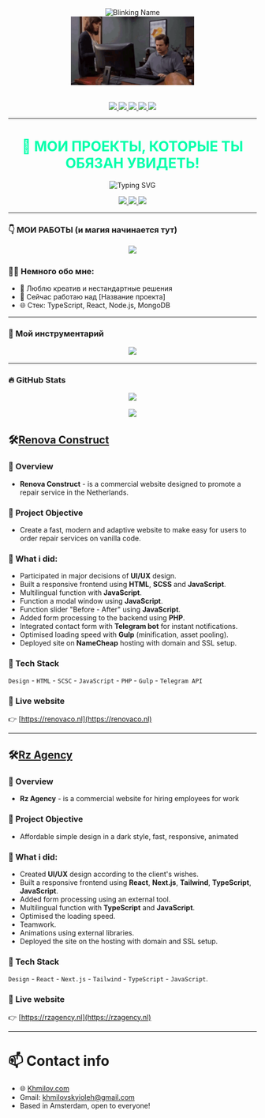 <!-- cap -->
<div align="center">
  <img src="https://readme-typing-svg.demolab.com?font=Fira+Code&size=36&duration=2000&pause=500&color=00FFAB&center=true&vCenter=true&repeat=false&lines=Oleh+Khmilovskyi" alt="Blinking Name" />
  <br />
  <img src="/img/meme.gif" width="250" alt="GIF" />
</div>

<br/>

<!-- links -->
<p align="center">
  <a href="mailto:khmilovskyioleh@gmail.com">
    <img src="https://img.shields.io/badge/Gmail-C14438?style=for-the-badge&logo=gmail&logoColor=white" />
  </a>
  <a href="https://t.me/your_username">
    <img src="https://img.shields.io/badge/Telegram-229ED9?style=for-the-badge&logo=telegram&logoColor=white" />
  </a>
  <a href="https://github.com/MakaronX">
    <img src="https://img.shields.io/badge/GitHub-24292F?style=for-the-badge&logo=github&logoColor=white" />
  </a>
  <a href="https://khmilov.com">
    <img src="https://img.shields.io/badge/Portfolio-000000?style=for-the-badge&logo=vercel&logoColor=white" />
  </a>
  <img src="https://komarev.com/ghpvc/?username=MakaronX&label=Views&color=4A90E2&style=for-the-badge" />
</p>

---

<h1 align="center" style="color:#00FFAB;">🚀 МОИ ПРОЕКТЫ, КОТОРЫЕ ТЫ ОБЯЗАН УВИДЕТЬ!</h1>

<p align="center">
  <img src="https://readme-typing-svg.demolab.com?font=Fira+Code&size=25&pause=1000&color=00FFAB&center=true&vCenter=true&width=435&lines=🔥+Full-stack+разработчик;💡+Создаю+что+угодно+на+JS/TS;🛠+Всегда+открыт+для+нового!" alt="Typing SVG" />
</p>

<p align="center">
  <a href="https://yourwebsite.com">
    <img src="https://img.shields.io/badge/Portfolio-%2300FFAB?style=for-the-badge&logo=firefox&logoColor=white"/>
  </a>
  <a href="https://github.com/yourusername">
    <img src="https://img.shields.io/github/followers/yourusername?label=Follow&style=for-the-badge&color=00FFAB"/>
  </a>
  <a href="mailto:youremail@example.com">
    <img src="https://img.shields.io/badge/Email-%2300FFAB?style=for-the-badge&logo=gmail&logoColor=white"/>
  </a>
</p>

---

### 👇 МОИ РАБОТЫ (и магия начинается тут)

<p align="center">
  <img src="https://media.giphy.com/media/LmNwrBhejkK9EFP504/giphy.gif" width="300"/>
</p>

### 🧙‍♂️ Немного обо мне:
- 🧠 Люблю креатив и нестандартные решения
- 🚧 Сейчас работаю над [Название проекта]
- 🌐 Стек: TypeScript, React, Node.js, MongoDB

---

### 🧰 Мой инструментарий

<p align="center">
  <img src="https://skillicons.dev/icons?i=js,ts,react,nodejs,mongodb,figma,git,github,vscode" />
</p>

---

### 🔥 GitHub Stats

<p align="center">
  <img src="https://github-readme-stats.vercel.app/api?username=yourusername&show_icons=true&theme=tokyonight&hide_border=true&title_color=00FFAB&icon_color=00FFAB"/>
</p>
<p align="center">
  <img src="https://github-readme-streak-stats.herokuapp.com?user=yourusername&theme=tokyonight&hide_border=true&ring=00FFAB&fire=00FFAB&currStreakLabel=00FFAB"/>
</p>


<!-- Renova Construct -->
## 🛠[Renova Construct](https://renovaco.nl)

### 📌 Overview
- **Renova Construct** - is a commercial website designed to promote a repair service in the Netherlands.

### 🎯 Project Objective
- Create a fast, modern and adaptive website to make easy for users to order repair services on vanilla code.

### 💼 What i did:
- Participated in major decisions of **UI/UX** design.
- Built a responsive frontend using **HTML**, **SCSS** and **JavaScript**.
- Multilingual function with **JavaScript**.
- Function a modal window using **JavaScript**.
- Function slider "Before - After" using **JavaScript**.
- Added form processing to the backend using **PHP**.
- Integrated contact form with **Telegram bot** for instant notifications.
- Optimised loading speed with **Gulp** (minification, asset pooling).
- Deployed site on **NameCheap** hosting with domain and SSL setup.

### 🧰 Tech Stack
`Design` - `HTML` - `SCSC` - `JavaScript` - `PHP` - `Gulp` - `Telegram API`

### 🔗 Live website
👉 [https://renovaco.nl](https://renovaco.nl)

---

<!-- Rz Agency -->
## 🛠[Rz Agency](https://rzagency.nl)

### 📌 Overview
- **Rz Agency** - is a commercial website for hiring employees for work

### 🎯 Project Objective
- Affordable simple design in a dark style, fast, responsive, animated

### 💼 What i did:
- Created **UI/UX** design according to the client's wishes.
- Built a responsive frontend using **React**, **Next.js**, **Tailwind**, **TypeScript**, **JavaScript**.
- Added form processing using an external tool.
- Multilingual function with **TypeScript** and **JavaScript**.
- Optimised the loading speed.
- Teamwork.
- Animations using external libraries.
- Deployed the site on the hosting with domain and SSL setup.

### 🧰 Tech Stack
`Design` - `React` - `Next.js` - `Tailwind` - `TypeScript` - `JavaScript`.

### 🔗 Live website
👉 [https://rzagency.nl](https://rzagency.nl)

---

# 📫 Contact info
<p align="left" style="color: blue;"></p>

- 🌐 [Khmilov.com](https://khmilov.com)
- Gmail: <a href="khmilovskyioleh@gmail.com">khmilovskyioleh@gmail.com</a>
- Based in Amsterdam, open to everyone!